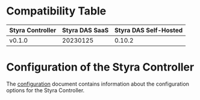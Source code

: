 # Compatibility Table

| Styra Controller | Styra DAS SaaS | Styra DAS Self-Hosted | 
|------------------|----------------|-----------------------|
| v0.1.0           | 20230125       | 0.10.2                |


# Configuration of the Styra Controller
The [configuration](https://github.com/Bankdata/styra-controller/blob/master/docs/configuration.md) document contains information about the configuration options for the Styra
Controller.
